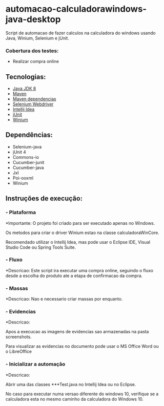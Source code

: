 # automacao-calculadorawindows-java-desktop
Script de automacao de fazer calculos na calculadora do windows usando Java, Winium, Selenium e jUnit.

### Cobertura dos testes:  ###

* Realizar compra online

## Tecnologias:
* [Java JDK 8](https://www.oracle.com/br/java/technologies/javase-downloads.html)
* [Maven](https://maven.apache.org)
* [Maven dependencias](https://mvnrepository.com)
* [Selenium Webdriver](https://www.selenium.dev/projects/)
* [Intellij Idea](https://www.jetbrains.com/pt-br/idea/)
* [jUnit](https://junit.org/junit5/)
* [Winium](https://github.com/2gis/Winium)

## Dependências:
* Selenium-java
* jUnit 4
* Commons-io
* Cucumber-junit
* Cucumber-java
* Jxl
* Poi-ooxml
* Winium

## Instruções de execução:

###  - Plataforma
*Importante: 
O projeto foi criado para ser executado apenas no Windows.

Os metodos para criar o driver Winium estao na classe calculadoraWinCore.

Recomendado utilizar o Intellij Idea, mas pode usar o Eclipse IDE, Visual Studio Code ou Spring Tools Suite.

###  - Fluxo
*Descricao: Este script ira executar uma compra online, seguindo o fluxo desde a escolha do produto ate a etapa de confirmacao da compra.

###  - Massas
*Descricao: Nao e necessario criar massas por enquanto.

###  - Evidencias
*Descricao:

Apos a execucao as imagens de evidencias sao armazenadas na pasta screenshots.

Para visualizar as evidencias no documento pode usar o MS Office Word ou o LibreOffice

###  - Inicializar a automação
*Descricao:

Abrir uma das classes ***Test.java no Intellij Idea ou no Eclipse.

No caso para executar numa versao diferente do windows 10, verifique se a calculadora esta no mesmo caminho da calculadora do Windows 10.